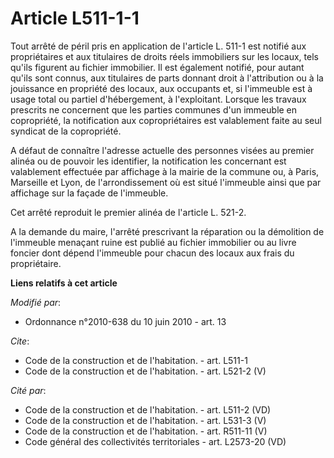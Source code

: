 # Article L511-1-1

Tout arrêté de péril pris en application de l'article L. 511-1 est notifié aux propriétaires et aux titulaires de droits
réels immobiliers sur les locaux, tels qu'ils figurent au fichier immobilier. Il est également notifié, pour autant qu'ils
sont connus, aux titulaires de parts donnant droit à l'attribution ou à la jouissance en propriété des locaux, aux occupants
et, si l'immeuble est à usage total ou partiel d'hébergement, à l'exploitant. Lorsque les travaux prescrits ne concernent que
les parties communes d'un immeuble en copropriété, la notification aux copropriétaires est valablement faite au seul syndicat
de la copropriété. 

A défaut de connaître l'adresse actuelle des personnes visées au premier alinéa ou de pouvoir les identifier, la notification
les concernant est valablement effectuée par affichage à la mairie de la commune ou, à Paris, Marseille et Lyon, de
l'arrondissement où est situé l'immeuble ainsi que par affichage sur la façade de l'immeuble. 

Cet arrêté reproduit le premier alinéa de l'article L. 521-2. 

A la demande du maire, l'arrêté prescrivant la réparation ou la démolition de l'immeuble menaçant ruine est publié au fichier
immobilier ou au livre foncier dont dépend l'immeuble pour chacun des locaux aux frais du propriétaire.

**Liens relatifs à cet article**

_Modifié par_:

  - Ordonnance n°2010-638 du 10 juin 2010 - art. 13

_Cite_:

  - Code de la construction et de l'habitation. - art. L511-1
  - Code de la construction et de l'habitation. - art. L521-2 (V)

_Cité par_:

  - Code de la construction et de l'habitation. - art. L511-2 (VD)
  - Code de la construction et de l'habitation. - art. L531-3 (V)
  - Code de la construction et de l'habitation. - art. R511-11 (V)
  - Code général des collectivités territoriales - art. L2573-20 (VD)
